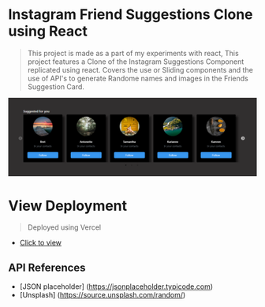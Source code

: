 # Instagram Friend Suggestions Clone using React

> This project is made as a part of my experiments with react, This project features a Clone of the Instagram Suggestions Component replicated using react. Covers the use or Sliding components and the use of API's to generate Randome names and images in the Friends Suggestion Card.

![Project Image](public/insta.png)

# View Deployment

> Deployed using Vercel

- [Click to view](https://csb-dq12d-7y32xvzzj.vercel.app/)

## API References

- [JSON placeholder] (https://jsonplaceholder.typicode.com)
- [Unsplash] (https://source.unsplash.com/random/)

